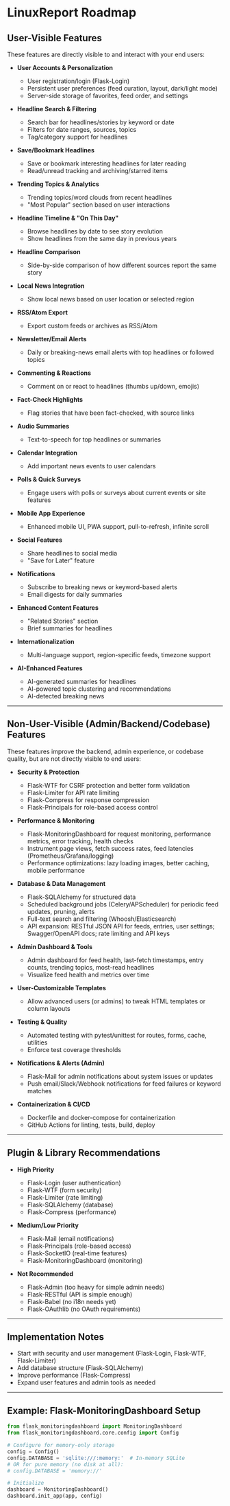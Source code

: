 # LinuxReport Roadmap

## User-Visible Features

These features are directly visible to and interact with your end users:

- **User Accounts & Personalization**
  - User registration/login (Flask-Login)
  - Persistent user preferences (feed curation, layout, dark/light mode)
  - Server-side storage of favorites, feed order, and settings

- **Headline Search & Filtering**
  - Search bar for headlines/stories by keyword or date
  - Filters for date ranges, sources, topics
  - Tag/category support for headlines

- **Save/Bookmark Headlines**
  - Save or bookmark interesting headlines for later reading
  - Read/unread tracking and archiving/starred items

- **Trending Topics & Analytics**
  - Trending topics/word clouds from recent headlines
  - "Most Popular" section based on user interactions

- **Headline Timeline & "On This Day"**
  - Browse headlines by date to see story evolution
  - Show headlines from the same day in previous years

- **Headline Comparison**
  - Side-by-side comparison of how different sources report the same story

- **Local News Integration**
  - Show local news based on user location or selected region

- **RSS/Atom Export**
  - Export custom feeds or archives as RSS/Atom

- **Newsletter/Email Alerts**
  - Daily or breaking-news email alerts with top headlines or followed topics

- **Commenting & Reactions**
  - Comment on or react to headlines (thumbs up/down, emojis)

- **Fact-Check Highlights**
  - Flag stories that have been fact-checked, with source links

- **Audio Summaries**
  - Text-to-speech for top headlines or summaries

- **Calendar Integration**
  - Add important news events to user calendars

- **Polls & Quick Surveys**
  - Engage users with polls or surveys about current events or site features

- **Mobile App Experience**
  - Enhanced mobile UI, PWA support, pull-to-refresh, infinite scroll

- **Social Features**
  - Share headlines to social media
  - "Save for Later" feature

- **Notifications**
  - Subscribe to breaking news or keyword-based alerts
  - Email digests for daily summaries

- **Enhanced Content Features**
  - "Related Stories" section
  - Brief summaries for headlines

- **Internationalization**
  - Multi-language support, region-specific feeds, timezone support

- **AI-Enhanced Features**
  - AI-generated summaries for headlines
  - AI-powered topic clustering and recommendations
  - AI-detected breaking news

---

## Non-User-Visible (Admin/Backend/Codebase) Features

These features improve the backend, admin experience, or codebase quality, but are not directly visible to end users:

- **Security & Protection**
  - Flask-WTF for CSRF protection and better form validation
  - Flask-Limiter for API rate limiting
  - Flask-Compress for response compression
  - Flask-Principals for role-based access control

- **Performance & Monitoring**
  - Flask-MonitoringDashboard for request monitoring, performance metrics, error tracking, health checks
  - Instrument page views, fetch success rates, feed latencies (Prometheus/Grafana/logging)
  - Performance optimizations: lazy loading images, better caching, mobile performance

- **Database & Data Management**
  - Flask-SQLAlchemy for structured data
  - Scheduled background jobs (Celery/APScheduler) for periodic feed updates, pruning, alerts
  - Full-text search and filtering (Whoosh/Elasticsearch)
  - API expansion: RESTful JSON API for feeds, entries, user settings; Swagger/OpenAPI docs; rate limiting and API keys

- **Admin Dashboard & Tools**
  - Admin dashboard for feed health, last-fetch timestamps, entry counts, trending topics, most-read headlines
  - Visualize feed health and metrics over time

- **User-Customizable Templates**
  - Allow advanced users (or admins) to tweak HTML templates or column layouts

- **Testing & Quality**
  - Automated testing with pytest/unittest for routes, forms, cache, utilities
  - Enforce test coverage thresholds

- **Notifications & Alerts (Admin)**
  - Flask-Mail for admin notifications about system issues or updates
  - Push email/Slack/Webhook notifications for feed failures or keyword matches

- **Containerization & CI/CD**
  - Dockerfile and docker-compose for containerization
  - GitHub Actions for linting, tests, build, deploy

---

## Plugin & Library Recommendations

- **High Priority**
  - Flask-Login (user authentication)
  - Flask-WTF (form security)
  - Flask-Limiter (rate limiting)
  - Flask-SQLAlchemy (database)
  - Flask-Compress (performance)

- **Medium/Low Priority**
  - Flask-Mail (email notifications)
  - Flask-Principals (role-based access)
  - Flask-SocketIO (real-time features)
  - Flask-MonitoringDashboard (monitoring)

- **Not Recommended**
  - Flask-Admin (too heavy for simple admin needs)
  - Flask-RESTful (API is simple enough)
  - Flask-Babel (no i18n needs yet)
  - Flask-OAuthlib (no OAuth requirements)

---

## Implementation Notes

- Start with security and user management (Flask-Login, Flask-WTF, Flask-Limiter)
- Add database structure (Flask-SQLAlchemy)
- Improve performance (Flask-Compress)
- Expand user features and admin tools as needed

---

## Example: Flask-MonitoringDashboard Setup

```python
from flask_monitoringdashboard import MonitoringDashboard
from flask_monitoringdashboard.core.config import Config

# Configure for memory-only storage
config = Config()
config.DATABASE = 'sqlite:///:memory:'  # In-memory SQLite
# OR for pure memory (no disk at all):
# config.DATABASE = 'memory://'

# Initialize
dashboard = MonitoringDashboard()
dashboard.init_app(app, config)
```

